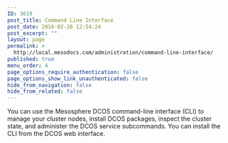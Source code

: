 ```yaml
---
ID: 3619
post_title: Command Line Interface
post_date: 2016-02-26 12:54:24
post_excerpt: ""
layout: page
permalink: >
  http://local.mesodocs.com/administration/command-line-interface/
published: true
menu_order: 4
page_options_require_authentication: false
page_options_show_link_unauthenticated: false
hide_from_navigation: false
hide_from_related: false
---
```

You can use the Mesosphere DCOS command-line interface (CLI) to manage your cluster nodes, install DCOS packages, inspect the cluster state, and administer the DCOS service subcommands. You can install the CLI from the DCOS web interface.

<!-- To contribute to the DCOS CLI, see the public <a href="https://github.com/mesosphere/dcos-cli" target="_blank">DCOS CLI repository</a>. -->